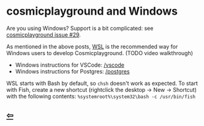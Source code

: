 # cosmicplayground and Windows

Are you using Windows? Support is a bit complicated:
see [cosmicplayground issue #29](https://github.com/cosmicplayground/cosmicplayground/issues/29).

As mentioned in the above posts,
<a href="https://wikipedia.org/wiki/Windows_Subsystem_for_Linux">WSL</a> is the recommended way for Windows users to develop Cosmicplayground.
(TODO video walkthrough)

- Windows instructions for VSCode: [/vscode](/vscode)
- Windows instructions for Postgres: [/postgres](/postgres)

WSL starts with Bash by default, so `chsh` doesn't work as expected.
To start with Fish, create a new shortcut (rightclick the desktop -> New -> Shortcut)
with the following contents: `%systemroot%\system32\bash -c /usr/bin/fish`

## [⇦](https://github.com/cosmicplayground/community)
